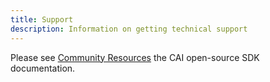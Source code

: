 ```yaml
---
title: Support
description: Information on getting technical support 
---
```


Please see [Community Resources](https://opensource.contentauthenticity.org/docs/community-resources) the CAI open-source SDK documentation.
